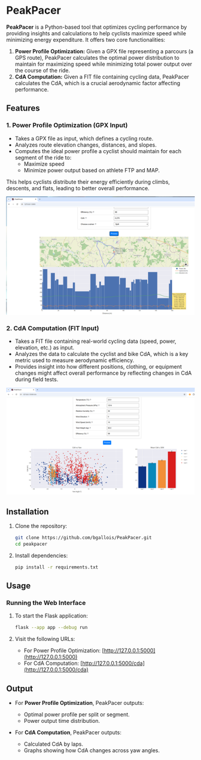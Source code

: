# PeakPacer

**PeakPacer** is a Python-based tool that optimizes cycling performance by providing insights and calculations to help cyclists maximize speed while minimizing energy expenditure. It offers two core functionalities:

1. **Power Profile Optimization:** Given a GPX file representing a parcours (a GPS route), PeakPacer calculates the optimal power distribution to maintain for maximizing speed while minimizing total power output over the course of the ride.
2. **CdA Computation:** Given a FIT file containing cycling data, PeakPacer calculates the CdA, which is a crucial aerodynamic factor affecting performance.

## Features

### 1. **Power Profile Optimization (GPX Input)**
- Takes a GPX file as input, which defines a cycling route.
- Analyzes route elevation changes, distances, and slopes.
- Computes the ideal power profile a cyclist should maintain for each segment of the ride to:
  - Maximize speed
  - Minimize power output based on athlete FTP and MAP.

This helps cyclists distribute their energy efficiently during climbs, descents, and flats, leading to better overall performance.

![Power Profile Optimization](docs/opt.png)

### 2. **CdA Computation (FIT Input)**
- Takes a FIT file containing real-world cycling data (speed, power, elevation, etc.) as input.
- Analyzes the data to calculate the cyclist and bike CdA, which is a key metric used to measure aerodynamic efficiency.
- Provides insight into how different positions, clothing, or equipment changes might affect overall performance by reflecting changes in CdA during field tests.

![CdA Computation](docs/cda.png)

## Installation

1. Clone the repository:
   ```bash
   git clone https://github.com/bgallois/PeakPacer.git
   cd peakpacer
   ```

2. Install dependencies:
   ```bash
   pip install -r requirements.txt
   ```

## Usage

### Running the Web Interface

1. To start the Flask application:
   ```bash
   flask --app app --debug run
   ```

2. Visit the following URLs:
   - For Power Profile Optimization: [http://127.0.0.1:5000](http://127.0.0.1:5000)
   - For CdA Computation: [http://127.0.0.1:5000/cda](http://127.0.0.1:5000/cda)

## Output

- For **Power Profile Optimization**, PeakPacer outputs:
  - Optimal power profile per split or segment.
  - Power output time distribution.

- For **CdA Computation**, PeakPacer outputs:
  - Calculated CdA by laps.
  - Graphs showing how CdA changes across yaw angles.
